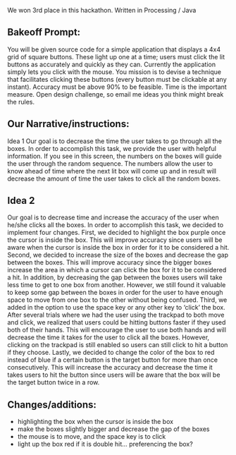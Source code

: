 We won 3rd place in this hackathon.
Written in Processing / Java


## Bakeoff Prompt:
You will be given source code for a simple application that displays a 4x4 grid of square buttons. These light up one at a time; users must click the lit buttons as accurately and quickly as they can. Currently the application simply lets you click with the mouse. You mission is to devise a technique that facilitates clicking these buttons (every button must be clickable at any instant). Accuracy must be above 90% to be feasible. Time is the important measure. Open design challenge, so email me ideas you think might break the rules.

## Our Narrative/instructions:
Idea 1
Our goal is to decrease the time the user takes to go through all the boxes. In order to accomplish this task, we provide the user with helpful information. If you see in this screen, the numbers on the boxes will guide the user through the random sequence. The numbers allow the user to know ahead of time where the next lit box will come up and in result will decrease the amount of time the user takes to click all the random boxes.

## Idea 2
Our goal is to decrease time and increase the accuracy of the user when he/she clicks all the boxes. In order to accomplish this task, we decided to implement four changes. First, we decided to highlight the box purple once the cursor is inside the box. This will improve accuracy since users will be aware when the cursor is inside the box in order for it to be considered a hit. Second, we decided to increase the size of the boxes and decrease the gap between the boxes. This will improve accuracy since the bigger boxes increase the area in which a cursor can click the box for it to be considered a hit. In addition, by decreasing the gap between the boxes users will take less time to get to one box from another. However, we still found it valuable to keep some gap between the boxes in order for the user to have enough space to move from one box to the other without being confused. Third, we added in the option to use the space key or any other key to ‘click’ the box. After several trials where we had the user using the trackpad to both move and click, we realized that users could be hitting buttons faster if they used both of their hands. This will encourage the user to use both hands and will decrease the time it takes for the user to click all the boxes. However, clicking on the trackpad is still enabled so users can still click to hit a button if they choose. Lastly, we decided to change the color of the box to red instead of blue if a certain button is the target button for more than once consecutively. This will increase the accuracy and decrease the time it takes users to hit the button since users will be aware that the box will be the target button twice in a row.

## Changes/additions:
* highlighting the box when the cursor is inside the box
* make the boxes slightly bigger and decrease the gap of the boxes
* the mouse is to move, and the space key is to click
* light up the box red if it is double hit… preferencing the box?
